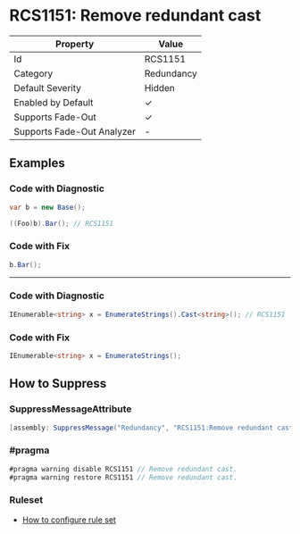 # RCS1151: Remove redundant cast

| Property                    | Value      |
| --------------------------- | ---------- |
| Id                          | RCS1151    |
| Category                    | Redundancy |
| Default Severity            | Hidden     |
| Enabled by Default          | &#x2713;   |
| Supports Fade\-Out          | &#x2713;   |
| Supports Fade\-Out Analyzer | -          |

## Examples

### Code with Diagnostic

```csharp
var b = new Base();

((Foo)b).Bar(); // RCS1151
```

### Code with Fix

```csharp
b.Bar();
```
___
### Code with Diagnostic

```csharp
IEnumerable<string> x = EnumerateStrings().Cast<string>(); // RCS1151
```

### Code with Fix

```csharp
IEnumerable<string> x = EnumerateStrings();
```

## How to Suppress

### SuppressMessageAttribute

```csharp
[assembly: SuppressMessage("Redundancy", "RCS1151:Remove redundant cast.", Justification = "<Pending>")]
```

### \#pragma

```csharp
#pragma warning disable RCS1151 // Remove redundant cast.
#pragma warning restore RCS1151 // Remove redundant cast.
```

### Ruleset

* [How to configure rule set](../HowToConfigureAnalyzers.md)
